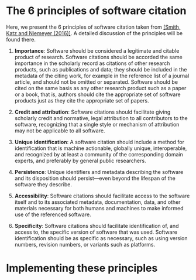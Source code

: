 # The 6 principles of software citation

Here, we present the 6 principles of software citation taken from [\[Smith, Katz and Niemeyer (2016)\]](https://peerj.com/articles/cs-86/). A detailed discussion of the principles will be found there.

1. **Importance**: Software should be considered a legitimate and citable product of research. Software citations should be accorded the same importance in the scholarly record as citations of other research products, such as publications and data; they should be included in the metadata of the citing work, for example in the reference list of a journal article, and should not be omitted or separated. Software should be cited on the same basis as any other research product such as a paper or a book, that is, authors should cite the appropriate set of software products just as they cite the appropriate set of papers.

2. **Credit and attribution**: Software citations should facilitate giving scholarly credit and normative, legal attribution to all contributors to the software, recognizing that a single style or mechanism of attribution may not be applicable to all software.

3. **Unique identification**: A software citation should include a method for identification that is machine actionable, globally unique, interoperable, and recognized by at least a community of the corresponding domain experts, and preferably by general public researchers.

4. **Persistence**: Unique identifiers and metadata describing the software and its disposition should persist—even beyond the lifespan of the software they describe.

5. **Accessibility**: Software citations should facilitate access to the software itself and to its associated metadata, documentation, data, and other materials necessary for both humans and machines to make informed use of the referenced software.

6. **Specificity**: Software citations should facilitate identification of, and access to, the specific version of software that was used. Software identification should be as specific as necessary, such as using version numbers, revision numbers, or variants such as platforms.

# Implementing these principles
